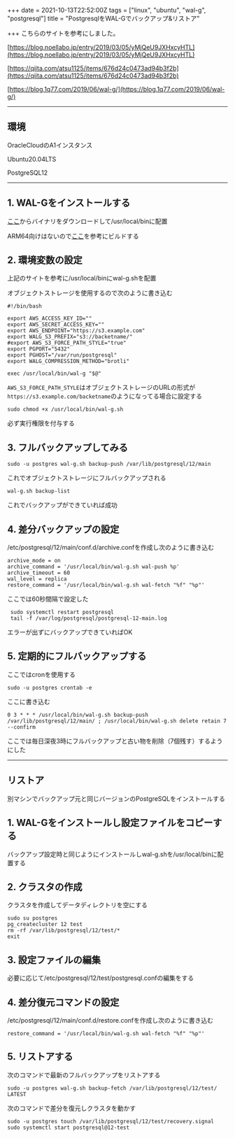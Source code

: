 +++
date = 2021-10-13T22:52:00Z
tags = ["linux", "ubuntu", "wal-g", "postgresql"]
title = "PostgresqlをWAL-Gでバックアップ&リストア"

+++
こちらのサイトを参考にしました。

[https://blog.noellabo.jp/entry/2019/03/05/yMjQeU9JXHxcyHTL](https://blog.noellabo.jp/entry/2019/03/05/yMjQeU9JXHxcyHTL)

[https://qiita.com/atsu1125/items/676d24c0473ad94b3f2b](https://qiita.com/atsu1125/items/676d24c0473ad94b3f2b)

[https://blog.1q77.com/2019/06/wal-g/](https://blog.1q77.com/2019/06/wal-g/)

***

## 環境

OracleCloudのA1インスタンス

Ubuntu20.04LTS

PostgreSQL12

***

## 1. WAL-Gをインストールする

[ここ](https://github.com/wal-g/wal-g/releases)からバイナリをダウンロードして/usr/local/binに配置

ARM64向けはないので[ここ](https://github.com/wal-g/wal-g/blob/master/docs/PostgreSQL.md)を参考にビルドする

## 2. 環境変数の設定

上記のサイトを参考に/usr/local/binにwal-g.shを配置

オブジェクトストレージを使用するので次のように書き込む

    #!/bin/bash
    
    export AWS_ACCESS_KEY_ID=""
    export AWS_SECRET_ACCESS_KEY=""
    export AWS_ENDPOINT="https://s3.example.com"
    export WALG_S3_PREFIX="s3://backetname/"
    #export AWS_S3_FORCE_PATH_STYLE="true"
    export PGPORT="5432"
    export PGHOST="/var/run/postgresql"
    export WALG_COMPRESSION_METHOD="brotli"
    
    exec /usr/local/bin/wal-g "$@"

`AWS_S3_FORCE_PATH_STYLE`はオブジェクトストレージのURLの形式が`https://s3.example.com/backetname`のようになってる場合に設定する

    sudo chmod +x /usr/local/bin/wal-g.sh

必ず実行権限を付与する

## 3. フルバックアップしてみる

    sudo -u postgres wal-g.sh backup-push /var/lib/postgresql/12/main

これでオブジェクトストレージにフルバックアップされる

    wal-g.sh backup-list

これでバックアップができていれば成功

## 4. 差分バックアップの設定

/etc/postgresql/12/main/conf.d/archive.confを作成し次のように書き込む

    archive_mode = on                                 
    archive_command = '/usr/local/bin/wal-g.sh wal-push %p'  
    archive_timeout = 60
    wal_level = replica
    restore_command = '/usr/local/bin/wal-g.sh wal-fetch "%f" "%p"'

ここでは60秒間隔で設定した

     sudo systemctl restart postgresql
     tail -f /var/log/postgresql/postgresql-12-main.log

エラーが出ずにバックアップできていればOK

## 5. 定期的にフルバックアップする

ここではcronを使用する

    sudo -u postgres crontab -e

ここに書き込む

    0 3 * * * /usr/local/bin/wal-g.sh backup-push /var/lib/postgresql/12/main/ ; /usr/local/bin/wal-g.sh delete retain 7 --confirm

ここでは毎日深夜3時にフルバックアップと古い物を削除（7個残す）するようにした

***

## リストア

別マシンでバックアップ元と同じバージョンのPostgreSQLをインストールする

## 1. WAL-Gをインストールし設定ファイルをコピーする

バックアップ設定時と同じようにインストールしwal-g.shを/usr/local/binに配置する

## 2. クラスタの作成

クラスタを作成してデータディレクトリを空にする

    sudo su postgres 
    pg_createcluster 12 test
    rm -rf /var/lib/postgresql/12/test/*
    exit

## 3. 設定ファイルの編集

必要に応じて/etc/postgresql/12/test/postgresql.confの編集をする

## 4. 差分復元コマンドの設定

/etc/postgresql/12/main/conf.d/restore.confを作成し次のように書き込む

    restore_command = '/usr/local/bin/wal-g.sh wal-fetch "%f" "%p"'

## 5. リストアする

次のコマンドで最新のフルバックアップをリストアする

    sudo -u postgres wal-g.sh backup-fetch /var/lib/postgresql/12/test/ LATEST

次のコマンドで差分を復元しクラスタを動かす

    sudo -u postgres touch /var/lib/postgresql/12/test/recovery.signal
    sudo systemctl start postgresql@12-test